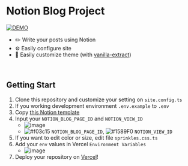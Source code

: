 # Notion Blog Project
[![DEMO](https://img.shields.io/badge/BLOG%20DEMO-2d55ff)](https://chipmunk-blog.vercel.app/)

  - ✏️ Write your posts using Notion
  - ⚙️ Easily configure site
  - 🎨 Easily customize theme (with [vanilla-extract](https://github.com/vanilla-extract-css/vanilla-extract))

<br />

## Getting Start
  1. Clone this repository and customize your setting on `site.config.ts`
  2. If you working development environment `.env.example` to `.env`
  3. Copy [this Notion template](https://imian.notion.site/7cdd2b347b734b7caeb754d8701a4b57?v=c9d11f25b61b4d249d45f3b4dde4c2f2&pvs=4)
  4. Input your `NOTION_BLOG_PAGE_ID` and `NOTION_VIEW_ID`
     - ![image](https://github.com/im-ian/notion-blog/assets/38205068/0dff2c40-8464-4140-92c2-f865e5067cf2)
     - ![#f03c15](https://placehold.co/13x13/f03c15/f03c15.png) `NOTION_BLOG_PAGE_ID`, ![#1589F0](https://placehold.co/13x13/1589F0/1589F0.png) `NOTION_VIEW_ID`
  5. If you want to edit color or size, edit file `sprinkles.css.ts`
  6. Add your `env` values in Vercel `Environment Variables`
     - ![image](https://github.com/im-ian/notion-blog/assets/38205068/cd7046e4-c92c-4fc6-9891-a1c06c82fea2)
  7. Deploy your repository on [Vercel](https://vercel.com/)!
